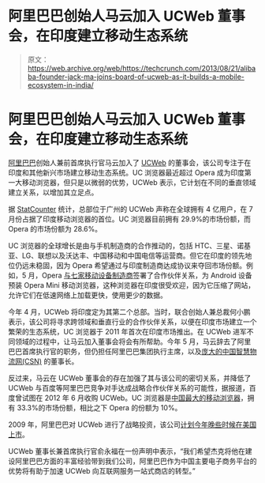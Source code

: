 # 阿里巴巴创始人马云加入 UCWeb 董事会，在印度建立移动生态系统 

> 原文：<https://web.archive.org/web/https://techcrunch.com/2013/08/21/alibaba-founder-jack-ma-joins-board-of-ucweb-as-it-builds-a-mobile-ecosystem-in-india/>

# 阿里巴巴创始人马云加入 UCWeb 董事会，在印度建立移动生态系统

[阿里巴巴](https://web.archive.org/web/20221006015110/https://beta.techcrunch.com/tag/alibaba/)创始人兼前首席执行官马云加入了 [UCWeb](https://web.archive.org/web/20221006015110/http://www.crunchbase.com/company/ucweb) 的董事会，该公司专注于在印度和其他新兴市场建立移动生态系统。UC 浏览器最近超过 Opera 成为印度第一大移动浏览器，但只是以微弱的优势，UCWeb 表示，它计划在不同的垂直领域建立关系，以增加其立足点。

据 [StatCounter](https://web.archive.org/web/20221006015110/http://gs.statcounter.com/?PHPSESSID=k9v7cbimuf5mnvib5shdge6af3#mobile_browser-IN-monthly-201207-201307) 统计，总部位于广州的 UCWeb 声称在全球拥有 4 亿用户，在 7 月份占据了印度移动浏览器的首位。UC 浏览器目前拥有 29.9%的市场份额，而 Opera 的市场份额为 28.6%。

UC 浏览器的全球增长是由与手机制造商的合作推动的，包括 HTC、三星、诺基亚、LG、联想以及沃达丰、中国移动和中国电信等运营商。但它在印度的领先地位仍远未稳固，因为 Opera 希望通过与印度制造商达成协议来夺回市场份额。例如，5 月，Opera [与七家移动设备制造商](https://web.archive.org/web/20221006015110/http://www.nextbigwhat.com/opera-indian-mobile-oem-tie-up-297/)签署了合作伙伴关系，为 Android 设备预装 Opera Mini 移动浏览器，这种浏览器在印度很受欢迎，因为它压缩了网站，允许它们在低速网络上加载更快，使用更少的数据。

今年 4 月，UCWeb 将印度定为其第二个总部。当时，联合创始人兼总裁何小鹏表示，该公司将寻求跨领域和垂直行业的合作伙伴关系，以便在印度市场建立一个繁荣的生态系统，UC 浏览器于 2011 年首次在印度市场推出。在 UCWeb 进军不同领域的过程中，让马云加入董事会将会有所帮助。今年 5 月，马云辞去了阿里巴巴首席执行官的职务，但仍担任阿里巴巴集团执行主席，以及[庞大的中国智慧物流网(CSN)](https://web.archive.org/web/20221006015110/https://beta.techcrunch.com/2013/05/28/alibaba-csn/) 的董事长。

反过来，马云在 UCWeb 董事会的存在加强了其与该公司的密切关系，并降低了 UCWeb 与百度等阿里巴巴竞争对手达成战略合作伙伴关系的可能性，据报道，百度曾试图在 2012 年 6 月收购 UCWeb。UC 浏览器是[中国最大的移动浏览器](https://web.archive.org/web/20221006015110/http://gs.statcounter.com/#mobile_browser-CN-monthly-201207-201307-bar)，拥有 33.3%的市场份额，相比之下 Opera 的份额为 10%。

2009 年，阿里巴巴对 UCWeb 进行了战略投资，该公司[计划今年晚些时候在美国上市](https://web.archive.org/web/20221006015110/http://www.bloomberg.com/news/2012-08-16/china-s-ucweb-targets-2013-ipo-as-mobile-browser-expands-to-u-s-.html)。

UCWeb 董事长兼首席执行官俞永福在一份声明中表示，“我们希望杰克将他在建设阿里巴巴方面的丰富经验带到我们公司，阿里巴巴作为中国主要电子商务平台的优势将有助于加速 UCWeb 向互联网服务一站式商店的转型。”